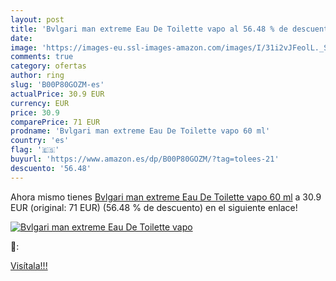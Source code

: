 ```yaml
---
layout: post
title: 'Bvlgari man extreme Eau De Toilette vapo al 56.48 % de descuento'
date: 
image: 'https://images-eu.ssl-images-amazon.com/images/I/31i2vJFeolL._SL200_.jpg'
comments: true
category: ofertas
author: ring
slug: 'B00P80GOZM-es'
actualPrice: 30.9 EUR
currency: EUR
price: 30.9
comparePrice: 71 EUR
prodname: 'Bvlgari man extreme Eau De Toilette vapo 60 ml'
country: 'es'
flag: '🇪🇸'
buyurl: 'https://www.amazon.es/dp/B00P80GOZM/?tag=tolees-21'
descuento: '56.48'
---
```


Ahora mismo tienes [Bvlgari man extreme Eau De Toilette vapo 60 ml](https://www.amazon.es/dp/B00P80GOZM/?tag=tolees-21) a 30.9 EUR (original: 71 EUR) (56.48 %  de descuento) en el siguiente enlace!

[![Bvlgari man extreme Eau De Toilette vapo](https://images-eu.ssl-images-amazon.com/images/I/31i2vJFeolL._SL200_.jpg)](https://www.amazon.es/dp/B00P80GOZM/?tag=tolees-21)

🔎:


[Visítala!!!](https://www.amazon.es/dp/B00P80GOZM/?tag=tolees-21)
